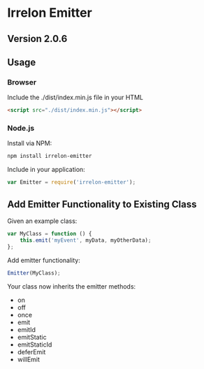 # Irrelon Emitter

## Version 2.0.6

## Usage

### Browser
Include the ./dist/index.min.js file in your HTML

```html
<script src="./dist/index.min.js"></script>
```

### Node.js
Install via NPM:

```bash
npm install irrelon-emitter
```

Include in your application:

```js
var Emitter = require('irrelon-emitter');
```

## Add Emitter Functionality to Existing Class
Given an example class:

```js
var MyClass = function () {
	this.emit('myEvent', myData, myOtherData);
};
```

Add emitter functionality:

```js
Emitter(MyClass);
```

Your class now inherits the emitter methods:

* on
* off
* once
* emit
* emitId
* emitStatic
* emitStaticId
* deferEmit
* willEmit